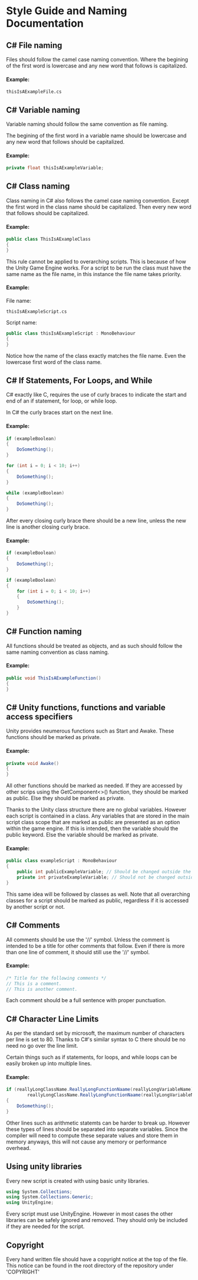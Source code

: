 # Style Guide and Naming Documentation

## C\# File naming

Files should follow the camel case naming convention. Where the begining of the
first word is lowercase and any new word that follows is capitalized.

#### Example:
```
thisIsAExampleFile.cs
```

## C\# Variable naming

Variable naming should follow the same convention as file naming.

The begining of the first word in a variable name should be lowercase and any new
word that follows should be capitalized.

#### Example:
```cs
private float thisIsAExampleVariable;
```

## C\# Class naming

Class naming in C\# also follows the camel case naming convention. Except the
first word in the class name should be capitalized. Then every new word that
follows should be capitalized.

#### Example:
```cs
public class ThisIsAExampleClass
{
}
```

This rule cannot be applied to overarching scripts. This is because of how
the Unity Game Engine works. For a script to be run the class must have the same 
name as the file name, in this instance the file name takes priority.

#### Example:
File name:
```
thisIsAExampleScript.cs
```
Script name:
```cs
public class thisIsAExampleScript : MonoBehaviour
{
}
```

Notice how the name of the class exactly matches the file name. Even the lowercase
first word of the class name.

## C\# If Statements, For Loops, and While 

C\# exactly like C, requires the use of curly braces to indicate the start and end
of an if statement, for loop, or while loop.

In C\# the curly braces start on the next line.

#### Example:
```cs
if (exampleBoolean)
{
    DoSomething();
}

for (int i = 0; i < 10; i++)
{
    DoSomething();
}

while (exampleBoolean)
{
    DoSomething();
}
```

After every closing curly brace there should be a new line, unless the new
line is another closing curly brace.

#### Example:
```cs
if (exampleBoolean)
{
    DoSomething();
}

if (exampleBoolean)
{
    for (int i = 0; i < 10; i++)
    {
        DoSomething();
    }
}
```

## C\# Function naming

All functions should be treated as objects, and as such should follow the same
naming convention as class naming.

#### Example:
```cs
public void ThisIsAExampleFunction()
{
}
```

## C\# Unity functions, functions and variable access specifiers

Unity provides neumerous functions such as Start and Awake.
These functions should be marked as private.

#### Example:
```cs
private void Awake()
{
}
```

All other functions should be marked as needed. If they are accessed by other
scrips using the GetComponent<>() function, they should be marked as public.
Else they should be marked as private.

Thanks to the Unity class structure there are no global variables.
However each script is contained in a class. Any variables that are stored
in the main script class scope that are marked as public are presented as an 
option within the game engine. If this is intended, then the variable should
the public keyword. Else the variable should be marked as private.

#### Example:
```cs
public class exampleScript : MonoBehaviour
{
    public int publicExampleVariable; // Should be changed outside the script.
    private int privateExampleVariable; // Should not be changed outside the script.
}
```

This same idea will be followed by classes as well. Note that all overarching 
classes for a script should be marked as public, regardless if it is accessed
by another script or not.

## C\# Comments

All comments should be use the '//' symbol. Unless the comment is intended to be
a title for other comments that follow. Even if there is more than one line of
comment, it should still use the '//' symbol.

#### Example:
```cs
/* Title for the following comments */
// This is a comment.
// This is another comment.
```

Each comment should be a full sentence with proper punctuation.

## C\# Character Line Limits

As per the standard set by microsoft, the maximum number of characters per line 
is set to 80.
Thanks to C\#'s similar syntax to C there should be no need no go over the 
line limit.

Certain things such as if statements, for loops, and while loops can be 
easily broken up into multiple lines.

#### Example:
```cs
if (reallyLongClassName.ReallyLongFunctionNaame(reallyLongVariableName) &&
        reallyLongClassName.ReallyLongFunctionNaame(reallyLongVariableName))
{
    DoSomething();
}
```

Other lines such as arithmetic statemts can be harder to break up.
However these types of lines should be separated into separate variables.
Since the compiler will need to compute these separate values and store them
in memory anyways, this will not cause any memory or performance overhead.

## Using unity libraries

Every new script is created with using basic unity libraries.

```cs
using System.Collections;
using System.Collections.Generic;
using UnityEngine;
```

Every script must use UnityEngine. However in most cases the other libraries
can be safely ignored and removed. They should only be included if they are
needed for the script.

## Copyright

Every hand written file should have a copyright notice at the top of the file.
This notice can be found in the root directory of the repository under
'COPYRIGHT'

